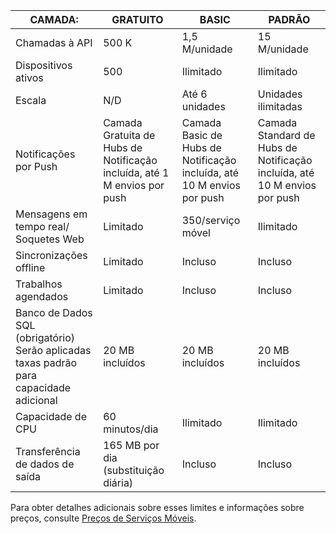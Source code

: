 
| CAMADA: | GRATUITO | BASIC | PADRÃO |
| --- | --- | --- | --- |
| Chamadas à API |500 K |1,5 M/unidade |15 M/unidade |
| Dispositivos ativos |500 |Ilimitado |Ilimitado |
| Escala |N/D |Até 6 unidades |Unidades ilimitadas |
| Notificações por Push |Camada Gratuita de Hubs de Notificação incluída, até 1 M envios por push |Camada Basic de Hubs de Notificação incluída, até 10 M envios por push |Camada Standard de Hubs de Notificação incluída, até 10 M envios por push |
| Mensagens em tempo real/<br/>Soquetes Web |Limitado |350/serviço móvel |Ilimitado |
| Sincronizações offline |Limitado |Incluso |Incluso |
| Trabalhos agendados |Limitado |Incluso |Incluso |
| Banco de Dados SQL (obrigatório)  <br/>Serão aplicadas taxas padrão para capacidade adicional |20 MB incluídos |20 MB incluídos |20 MB incluídos |
| Capacidade de CPU |60 minutos/dia |Ilimitado |Ilimitado |
| Transferência de dados de saída |165 MB por dia (substituição diária) |Incluso |Incluso |

Para obter detalhes adicionais sobre esses limites e informações sobre preços, consulte [Preços de Serviços Móveis](https://azure.microsoft.com/pricing/details/mobile-services/). 

